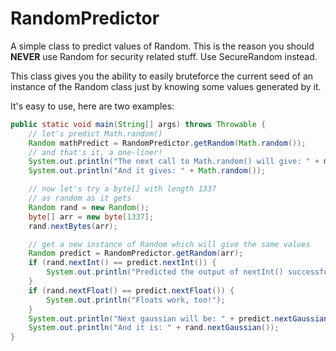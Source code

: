 # RandomPredictor
A simple class to predict values of Random. This is the reason you should **NEVER** use Random for security related stuff. Use SecureRandom instead.

This class gives you the ability to easily bruteforce the current seed of an instance of the Random class just by knowing some values generated by it.

It's easy to use, here are two examples:

```java
public static void main(String[] args) throws Throwable {
	// let's predict Math.random()
	Random mathPredict = RandomPredictor.getRandom(Math.random());
	// and that's it, a one-liner!
	System.out.println("The next call to Math.random() will give: " + mathPredict.nextDouble());
	System.out.println("And it gives: " + Math.random());

	// now let's try a byte[] with length 1337
	// as random as it gets
	Random rand = new Random();
	byte[] arr = new byte[1337];
	rand.nextBytes(arr);

	// get a new instance of Random which will give the same values
	Random predict = RandomPredictor.getRandom(arr);
	if (rand.nextInt() == predict.nextInt()) {
		System.out.println("Predicted the output of nextInt() successfully!");
	}
	if (rand.nextFloat() == predict.nextFloat()) {
		System.out.println("Floats work, too!");
	}
	System.out.println("Next gaussian will be: " + predict.nextGaussian());
	System.out.println("And it is: " + rand.nextGaussian());
}
```
